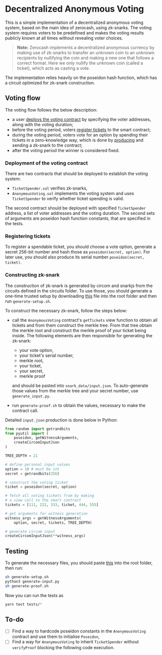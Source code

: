 # Decentralized Anonymous Voting

This is a simple implementation of a decentralized anonymous voting system, based on the main idea of zerocash, using zk-snarks.
The voting system requires voters to be predefined and makes the voting results publicly known at all times without revealing voter choices.

> **Note:**
> Zerocash implements a decentralized anonymous currency by making use of zk-snarks to transfer an unknown coin to an unknown recipients by nullifying the coin and making a new one that follows a correct format. Here we only nullify the unknown coin (called a ticket), which acts as casting a vote.

The implementation relies heavily on the poseidon hash function,
which has a circuit optimized for zk-snark construction.

## Voting flow

The voting flow follows the below description:
- a user [deploys the voting contract](#Deployment-of-the-voting-contract) by specifying the voter addresses, along with the voting duration;
- before the voting period, voters [register tickets](#Registering-tickets) to the smart contract;
- during the voting period, voters vote for an option by spending their tickets in a zero-knowledge way, which is done by [producing](#Constructing-zk-snark) and sending a zk-snark to the contract;
- after the voting period the winner is considered fixed.

### Deployment of the voting contract

There are two contracts that should be deployed to establish the voting system:
- `TicketSpender.sol` verifies zk-snarks,
- `AnonymousVoting.sol` implements the voting system and uses `TicketSpender` to verify whether ticket spending is valid.

The second contract should be deployed with specified `TicketSpender` address, a list of voter addresses and the voting duration. The second sets of arguments are poseidon hash function constants, that are specified in the tests.

### Registering tickets

To register a spendable ticket, you should choose a vote option, generate a secret 256-bit number and hash those as `poseidon(secret, option)`. For later use, you should also produce its serial number `poseidon(secret, ticket)`.

### Constructing zk-snark

The construction of zk-snark is generated by circom and snarkjs
from the circuits defined in the circuits folder. To use those, you should generate a one-time trusted setup by downloading [this](https://hermez.s3-eu-west-1.amazonaws.com/powersOfTau28_hez_final_16.ptau) file into the root folder and then run `generate-setup.sh`. 

To construct the necessary zk-snark, follow the steps below:
- call the `AnonymousVoting` contract's `getTickets` view function
to obtain all tickets and from them construct the merkle tree. From that tree obtain the merkle root and construct the merkle proof of your ticket being inside. The following elements are then responsible for generating the zk-snark:
    - your vote option,
    - your ticket's serial number,
    - merkle root,
    - your ticket,
    - your secret,
    - merkle proof
    
    and should be pasted into `snark_data/input.json`. To auto-generate those values from the merkle tree and your secret number, use `generate_input.py`. 
- run `generate-proof.sh` to obtain the values, necessary to make the contract call.

Detailed `input.json` production is done below in Python:
```python
from random import getrandbits
from pyutil import (
    poseidon, getWitnessArguments,
    createCircomInputJson
)

TREE_DEPTH = 21

# define personal input values
option = 10 # must be int
secret = getrandbits(256)

# construct the voting ticket
ticket = poseidon(secret, option)

# fetch all voting tickets from by making
# a view call to the smart contract
tickets = [111, 222, 333, ticket, 444, 555]

# get arguments for witness generation
witness_args = getWitnessArguments(
    option, secret, tickets, TREE_DEPTH)

# generate circom input
createCircomInputJson(**witness_args)
```

## Testing
To generate the necessary files, you should paste [this](https://hermez.s3-eu-west-1.amazonaws.com/powersOfTau28_hez_final_16.ptau) into the root folder, then run:
```sh
sh generate-setup.sh
python3 generate-input.py
sh generate-proof.sh
```
Now you can run the tests as
```sh
yarn test tests/*
```

## To-do
- [ ] Find a way to hardcode poseidon constants in the `AnonymousVoting` contract and use them to initialise `Poseidon`,
- [ ] Find a way for `AnonymousVoting` to inherit `TicketSpender` without `verifyProof` blocking the following code execution.